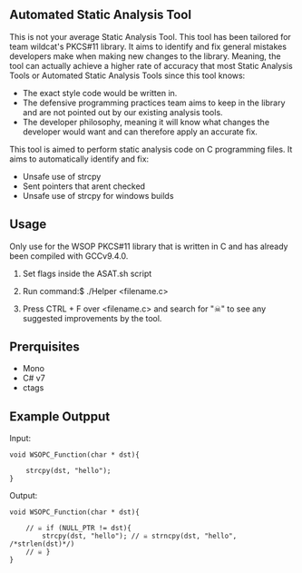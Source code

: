 ## Automated Static Analysis Tool
This is not your average Static Analysis Tool. This tool has been tailored for team wildcat's
PKCS#11 library. It aims to identify and fix general mistakes developers make when making new changes
to the library. Meaning, the tool can actually achieve a higher rate of accuracy that most Static Analysis
Tools or Automated Static Analysis Tools since this tool knows:
- The exact style code would be written in.
- The defensive programming practices team aims to keep in the library and are not pointed out
by our existing analysis tools.
- The developer philosophy, meaning it will know what changes the developer would want
and can therefore apply an accurate fix.

This tool is aimed to perform static analysis code on C programming files.
It aims to automatically identify and fix:
- Unsafe use of strcpy 
- Sent pointers that arent checked
- Unsafe use of strcpy for windows builds

## Usage
Only use for the WSOP PKCS#11 library that is written in C and has already been compiled with GCCv9.4.0.

1) Set flags inside the ASAT.sh script

2) Run command:$ ./Helper <filename.c>

3) Press CTRL + F over <filename.c> and search for "☠" to see any suggested improvements by the tool.

## Prerquisites
- Mono
- C# v7
- ctags

## Example Outpput
Input:
```
void WSOPC_Function(char * dst){

	strcpy(dst, "hello");
}
```

Output:
```
void WSOPC_Function(char * dst){

	// ☠ if (NULL_PTR != dst){
		strcpy(dst, "hello"); // ☠ strncpy(dst, "hello", /*strlen(dst)*/)
	// ☠ }
}
```
